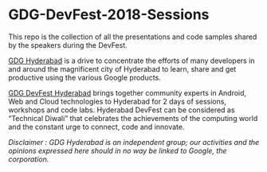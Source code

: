 # GDG-DevFest-2018-Sessions
This repo is the collection of all the presentations and code samples shared by the speakers during the DevFest.

[GDG Hyderabad](https://gdghyderabad.in) is a drive to concentrate the efforts of many developers in and around the magnificent city of Hyderabad to learn, share and get productive using the various Google products.

[GDG DevFest Hyderabad](https://devfest.gdghyderabad.in) brings together community experts in Android, Web and Cloud technologies to Hyderabad for 2 days of sessions, workshops and code labs. Hyderabad DevFest can be considered as “Technical Diwali” that celebrates the achievements of the computing world and the constant urge to connect, code and innovate.

_Disclaimer : GDG Hyderabad is an independent group; our activities and the opinions expressed here should in no way be linked to Google, the corporation._
